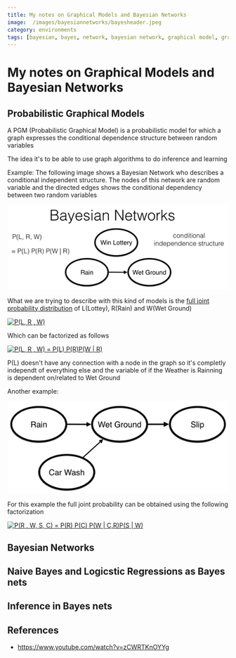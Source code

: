 ```yaml
---
title: My notes on Graphical Models and Bayesian Networks
image:  /images/bayesiannetworks/bayesheader.jpeg
category: environments
tags: [bayesian, bayes, network, bayesian network, graphical model, graphical, model, notes]
---
```


# My notes on Graphical Models and Bayesian Networks

## Probabilistic Graphical Models

A PGM (Probabilistic Graphical Model) is a probabilistic model for which a graph expresses the conditional dependence structure between random variables

The idea it's to be able to use graph algorithms to do inference and learning

Example: The following image shows a Bayesian Network who describes a conditional independent structure. The nodes of this network are random variable and the directed edges shows the conditional dependency between two random variables

![example](/assets/images/bayesiannetworks/example1.png)

What we are trying to describe with this kind of models is the [full joint probability distribution](https://en.wikipedia.org/wiki/Joint_probability_distribution) of L(Lottey), R(Rain) and W(Wet Ground)

<a href="https://www.codecogs.com/eqnedit.php?latex=P(L,&space;R&space;,&space;W)" target="_blank"><img src="https://latex.codecogs.com/gif.latex?P(L,&space;R&space;,&space;W)" title="P(L, R , W)" /></a>

Which can be factorized as follows

<a href="https://www.codecogs.com/eqnedit.php?latex=P(L,&space;R&space;,&space;W)&space;=&space;P(L)&space;P(R)P(W&space;|&space;R)" target="_blank"><img src="https://latex.codecogs.com/gif.latex?P(L,&space;R&space;,&space;W)&space;=&space;P(L)&space;P(R)P(W&space;|&space;R)" title="P(L, R , W) = P(L) P(R)P(W | R)" /></a>

P(L) doesn't have any connection with a node in the graph so it's completly independt of everything else and the variable of if the Weather is Rainning is dependent on/related to Wet Ground

Another example:

![example](/assets/images/bayesiannetworks/example2.png)

For this example the full joint probability can be obtained using the following factorization

<a href="https://www.codecogs.com/eqnedit.php?latex=P(R&space;,&space;W,&space;S,&space;C)&space;=&space;P(R)&space;P(C)&space;P(W&space;|&space;C,R)P(S&space;|&space;W)" target="_blank"><img src="https://latex.codecogs.com/gif.latex?P(R&space;,&space;W,&space;S,&space;C)&space;=&space;P(R)&space;P(C)&space;P(W&space;|&space;C,R)P(S&space;|&space;W)" title="P(R , W, S, C) = P(R) P(C) P(W | C,R)P(S | W)" /></a>


## Bayesian Networks

## Naive Bayes and Logicstic Regressions as Bayes nets

## Inference in Bayes nets


## References 

- https://www.youtube.com/watch?v=zCWRTKnOYYg
